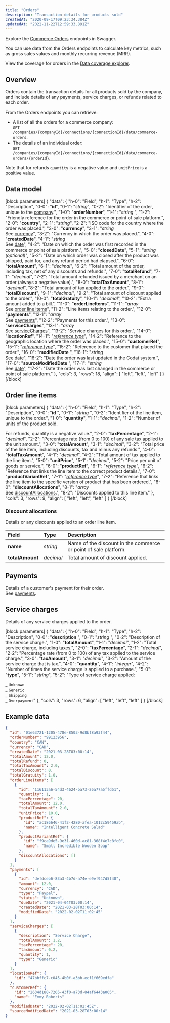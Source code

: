 ```yaml
---
title: "Orders"
description: "Transaction details for products sold"
createdAt: "2020-09-17T09:23:34.384Z"
updatedAt: "2022-11-22T12:59:33.891Z"
---
```


Explore the <a className="external" href="https://api.codat.io/swagger/index.html#/CommerceOrders" target="_blank">Commerce Orders</a> endpoints in Swagger.

You can use data from the Orders endpoints to calculate key metrics, such as gross sales values and monthly recurring revenue (MRR).

View the coverage for orders in the <a className="external" href="https://knowledge.codat.io/supported-features/commerce?view=tab-by-data-type&dataType=commerce-orders" target="_blank">Data coverage explorer</a>.

## Overview

Orders contain the transaction details for all products sold by the company, and include details of any payments, service charges, or refunds related to each order.

From the Orders endpoints you can retrieve:

- A list of all the orders for a commerce company:  
  `GET /companies/{companyId}/connections/{connectionId}/data/commerce-orders`.
- The details of an individual order:  
  `GET /companies/{companyId}/connections/{connectionId}/data/commerce-orders/{orderId}`.

Note that for refunds `quantity` is a negative value and `unitPrice` is a positive value.

## Data model

[block:parameters]
{
"data": {
"h-0": "Field",
"h-1": "Type",
"h-2": "Description",
"0-0": "**id**",
"0-1": "_string_",
"0-2": "Identifier of the order, unique to the [company](https://docs.codat.io/docs/datamodel-commerce-companyinfo).",
"1-0": "**orderNumber**",
"1-1": "_string_ ",
"1-2": "Friendly reference for the order in the commerce or point of sale platform.",
"2-0": "**country**",
"2-1": "_string_",
"2-2": "ISO code for the country where the order was placed.",
"3-0": "**currency**",
"3-1": "_string_  
See [currency](https://docs.codat.io/docs/datamodel-shared-currency)",
"3-2": "Currency in which the order was placed.",
"4-0": "**createdDate**",
"4-1": "_string_  
See [date](https://docs.codat.io/docs/datamodel-shared-date)",
"4-2": "Date on which the order was first recorded in the commerce or point of sale platform.",
"5-0": "**closedDate**",
"5-1": "_string (optional)_",
"5-2": "Date on which order was closed after the product was shipped, paid for, and any refund period had elapsed.",
"6-0": "**totalAmount**",
"6-1": "_decimal_",
"6-2": "Total amount of the order, including tax, net of any discounts and refunds.",
"7-0": "**totalRefund**",
"7-1": "_decimal_",
"7-2": "Total amount refunded issued by a merchant on an order (always a negative value).",
"8-0": "**totalTaxAmount**",
"8-1": "_decimal_",
"8-2": "Total amount of tax applied to the order.",
"9-0": "**totalDiscount**",
"9-1": "_decimal_",
"9-2": "Total amount of discount applied to the order.",
"10-0": "**totalGratuity**",
"10-1": "_decimal_",
"10-2": "Extra amount added to a bill.",
"11-0": "**orderLineItems**",
"11-1": "_array_  
See [order line items](#section-order-line-items)",
"11-2": "Line items relating to the order.",
"12-0": "**payments**",
"12-1": "_array_  
See [payments](https://docs.codat.io/docs/datamodel-commerce-payments)",
"12-2": "Payments for this order.",
"13-0": "**serviceCharges**",
"13-1": "_array_  
See [serviceCharges](#section-service-charges)",
"13-2": "Service charges for this order.",
"14-0": "**locationRef**",
"14-1": "_[reference type](https://docs.codat.io/docs/datamodel-commerce-referencetypes#section-locationref)_",
"14-2": "Reference to the geographic location where the order was placed.",
"15-0": "**customerRef**",
"15-1": "_[reference type](https://docs.codat.io/docs/datamodel-commerce-referencetypes#section-customerref)_",
"15-2": "Reference to the customer that placed the order.",
"16-0": "**modifiedDate** ",
"16-1": "_string_  
See [date](https://docs.codat.io/docs/datamodel-shared-date)",
"16-2": "Date the order was last updated in the Codat system.",
"17-0": "**sourceModifiedDate** ",
"17-1": "_string_  
See [date](https://docs.codat.io/docs/datamodel-shared-date)",
"17-2": "Date the order was last changed in the commerce or point of sale platform."
},
"cols": 3,
"rows": 18,
"align": [
"left",
"left",
"left"
]
}
[/block]

## Order line items

[block:parameters]
{
"data": {
"h-0": "Field",
"h-1": "Type",
"h-2": "Description",
"0-0": "**id** ",
"0-1": "_string_ ",
"0-2": "Identifier of the line item, unique to the order.",
"1-0": "**quantity**",
"1-1": "_decimal_",
"1-2": "Number of units of the product sold.

For refunds, quantity is a negative value.",
"2-0": "**taxPercentage**",
"2-1": "_decimal_",
"2-2": "Percentage rate (from 0 to 100) of any sale tax applied to the unit amount.",
"3-0": "**totalAmount**",
"3-1": "_decimal_",
"3-2": "Total price of the line item, including discounts, tax and minus any refunds.",
"4-0": "**totalTaxAmount**",
"4-1": "_decimal_",
"4-2": "Total amount of tax applied to the line item.",
"5-0": "**unitPrice**",
"5-1": "_decimal_",
"5-2": "Price per unit of goods or service.",
"6-0": "**productRef**",
"6-1": "_[reference type](https://docs.codat.io/docs/datamodel-commerce-referencetypes#section-productref)_",
"6-2": "Reference that links the line item to the correct product details.",
"7-0": "**productVariantRef**",
"7-1": "_[reference type](https://docs.codat.io/docs/datamodel-commerce-referencetypes#section-productvariantref)_",
"7-2": "Reference that links the line item to the specific version of product that has been ordered.",
"8-0": "**discountAllocations**",
"8-1": "_array_  
See [discountAllocations](#section-discount-allocations).",
"8-2": "Discounts applied to this line item."
},
"cols": 3,
"rows": 9,
"align": [
"left",
"left",
"left"
]
}
[/block]

### Discount allocations

Details or any discounts applied to an order line item.

| Field           | Type      | Description                                                     |
| :-------------- | :-------- | :-------------------------------------------------------------- |
| **name**        | _string_  | Name of the discount in the commerce or point of sale platform. |
| **totalAmount** | _decimal_ | Total amount of discount applied.                               |

## Payments

Details of a customer's payment for their order.  
See [payments](https://docs.codat.io/docs/datamodel-commerce-payments).

## Service charges

Details of any service charges applied to the order.

[block:parameters]
{
"data": {
"h-0": "Field",
"h-1": "Type",
"h-2": "Description",
"0-0": "**description** ",
"0-1": "_string_ ",
"0-2": "Description of the service charge.",
"1-0": "**totalAmount**",
"1-1": "_decimal_",
"1-2": "Total service charge, including taxes.",
"2-0": "**taxPercentage**",
"2-1": "_decimal_",
"2-2": "Percentage rate (from 0 to 100) of any tax applied to the service charge.",
"3-0": "**taxAmount**",
"3-1": "_decimal_",
"3-2": "Amount of the service charge that is tax.",
"4-0": "**quantity**",
"4-1": "_integer_",
"4-2": "Number of times the service charge is applied to a purchase.",
"5-0": "**type**",
"5-1": "_string_",
"5-2": "Type of service charge applied:

_ `Unknown`  
_ `Generic`  
_ `Shipping`  
_ `Overpayment`"
},
"cols": 3,
"rows": 6,
"align": [
"left",
"left",
"left"
]
}
[/block]

## Example data

```json
{
  "id": "01e63721-1205-478e-8503-9d8bf8a93f44",
  "orderNumber": "99123956",
  "country": "CAN",
  "currency": "CAD",
  "createdDate": "2021-03-28T03:00:14",
  "totalAmount": 12.0,
  "totalRefund": 0,
  "totalTaxAmount": 2.0,
  "totalDiscount": 0,
  "totalGratuity": 1.0,
  "orderLineItems": [
    {
      "id": "116113a6-54d3-4624-ba73-26a77a5ffd51",
      "quantity": 1,
      "taxPercentage": 20,
      "totalAmount": 12.0,
      "totalTaxAmount": 2.0,
      "unitPrice": 10.0,
      "productRef": {
        "id": "ac186646-41f2-4280-afea-1012c59459ab",
        "name": "Intelligent Concrete Salad"
      },
      "productVariantRef": {
        "id": "f9ca9de5-9e31-460d-ac81-368f4e7c8fc0",
        "name": "Small Incredible Wooden Soap"
      },
      "discountAllocations": []
    }
  ],
  "payments": [
    {
      "id": "defdceb6-83a3-4b7d-a74e-e9ef947d5f48",
      "amount": 12.0,
      "currency": "CAD",
      "type": "Paypal",
      "status": "Unknown",
      "dueDate": "2021-04-04T03:00:14",
      "createdDate": "2021-03-28T03:00:14",
      "modifiedDate": "2022-02-02T11:02:45"
    }
  ],
  "serviceCharges": [
    {
      "description": "Service Charge",
      "totalAmount": 1.2,
      "taxPercentage": 20,
      "taxAmount": 0.2,
      "quantity": 1,
      "type": "Generic"
    }
  ],
  "locationRef": {
    "id": "47bbffc7-c045-4b0f-a3bb-ecf1f669edfa"
  },
  "customerRef": {
    "id": "2634d180-7205-43f0-a73d-84af6443a005",
    "name": "Emmy Roberts"
  },
  "modifiedDate": "2022-02-02T11:02:45Z",
  "sourceModifiedDate": "2021-03-28T03:00:14"
}
```
